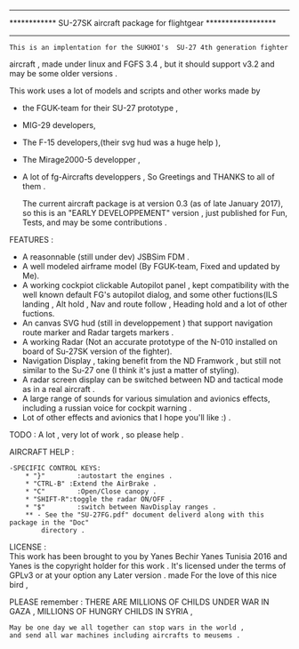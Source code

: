 ************************************************************************
************ SU-27SK aircraft package  for flightgear ******************
************************************************************************

	This is an implentation for the SUKHOI's  SU-27 4th generation fighter
aircraft , made under linux and FGFS 3.4 , but it should support v3.2 
and may be some older versions .

 This work uses a lot of models and scripts  and other works made by 
 * the FGUK-team for their SU-27 prototype ,
 * MIG-29 developers, 
 * The F-15 developers,(their svg hud was a huge help ),
 * The Mirage2000-5 developper ,
 * A lot of fg-Aircrafts developpers ,
 So Greetings and THANKS to all of them .
 
	The current aircraft package is at version 0.3 (as of late January 2017), so this is an "EARLY DEVELOPPEMENT" version , 
just published for Fun, Tests, and may be some contributions .


FEATURES : 

*	A reasonnable (still under dev) JSBSim FDM .
* A well modeled airframe model (By FGUK-team, Fixed and updated by Me).
* A working cockpiot clickable Autopilot panel , kept compatibility 
		with the well known default FG's autopilot dialog, and some other
		fuctions(ILS landing , Alt hold , Nav and route follow , Heading hold
		and a lot of other fuctions.
* An canvas SVG hud (still in developpement ) that support navigation route
		marker and Radar targets markers .
* A working Radar (Not an accurate prototype of the N-010 installed on 
		board of Su-27SK version of the fighter).
* Navigation Display , taking benefit from the ND Framwork , but still 
		not similar to the Su-27 one (I think it's just a matter of styling).
* A radar screen display can be switched between ND and tactical mode as 
		in a real aircraft .
* A large range of sounds for various simulation and avionics effects, 
		including a russian voice for cockpit warning .
* Lot of other effects and avionics that I hope you'll like :)  .

TODO : A lot , very lot of work , so please help .

AIRCRAFT HELP :

	-SPECIFIC CONTROL KEYS:
		* "}"  		 :autostart the engines .
		* "CTRL-B" :Extend the AirBrake .
		* "C"  		 :Open/Close canopy .
		* "SHIFT-R":toggle the radar ON/OFF .
		* "$" 		 :switch between NavDisplay ranges .
		** - See the "SU-27FG.pdf" document deliverd along with this package in the "Doc"
			directory .
		
		
	
LICENSE :		
This work has been brought to you by Yanes Bechir Yanes Tunisia 2016
	and Yanes is the copyright holder for this work .
	It's licensed under the terms of GPLv3 or at your option any Later version .
  made For the love of this nice bird , 
  
PLEASE remember : THERE ARE MILLIONS OF CHILDS UNDER WAR IN GAZA ,
														MILLIONS OF HUNGRY CHILDS IN SYRIA ,
														
	May be one day we all together can stop wars in the world , 
	and send all war machines including aircrafts to meusems .
		
